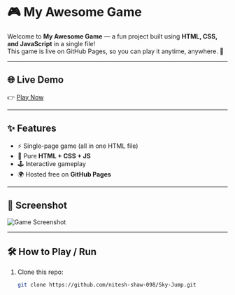 # 🎮 My Awesome Game

Welcome to **My Awesome Game** — a fun project built using **HTML, CSS, and JavaScript** in a single file!  
This game is live on GitHub Pages, so you can play it anytime, anywhere. 🚀  

---

## 🌐 Live Demo
👉 [Play Now](https://nitesh-shaw-098.github.io/Sky-Jump/)

---

## ✨ Features
- ⚡ Single-page game (all in one HTML file)
- 🎨 Pure **HTML + CSS + JS**
- 🕹️ Interactive gameplay
- 🌍 Hosted free on **GitHub Pages**

---

## 📸 Screenshot
![Game Screenshot](https://your-screenshot-link.com/screenshot.png)

---

## 🛠️ How to Play / Run
1. Clone this repo:
   ```bash
   git clone https://github.com/nitesh-shaw-098/Sky-Jump.git

